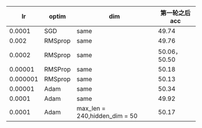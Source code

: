 | lr       | optim   | dim                           | 第一轮之后acc |
| -------- | ------- | ----------------------------- | ------------- |
| 0.0001   | SGD     | same                          | 49.74         |
| 0.002    | RMSprop | same                          | 49.76         |
| 0.0002   | RMSprop | same                          | 50.06，50.50  |
| 0.00001  | RMSProp | same                          | 50.18         |
| 0.000001 | RMSprop | same                          | 50.13         |
| 0.00001  | Adam    | same                          | 50.34         |
| 0.0001   | Adam    | same                          | 49.92         |
| 0.0001   | Adam    | max_len = 240,hidden_dim = 50 | 50.17         |



